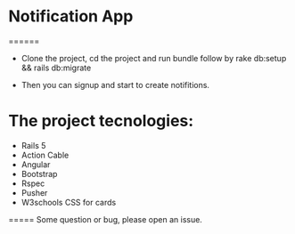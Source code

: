 # Notification App
======

* Clone the project, cd the project and run bundle follow by rake db:setup && rails db:migrate

* Then you can signup and start to create notifitions.

The project tecnologies:
====

* Rails 5
* Action Cable
* Angular
* Bootstrap
* Rspec
* Pusher
* W3schools CSS for cards

=====
Some question or bug, please open an issue.

